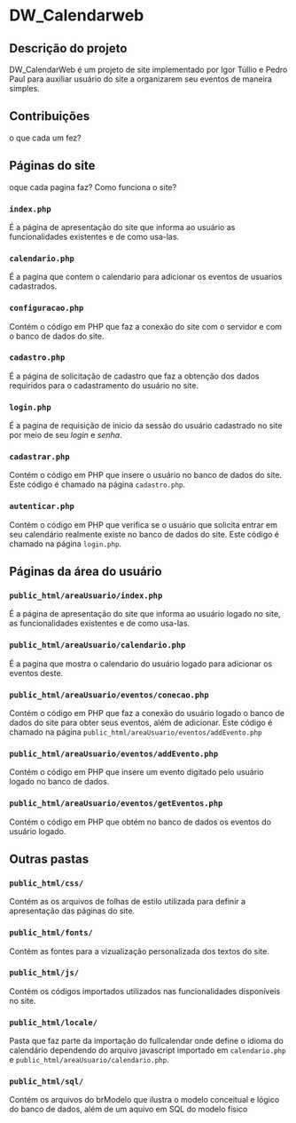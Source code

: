 # DW_Calendarweb
## Descrição do projeto
DW_CalendarWeb é um projeto de site implementado por Igor Túllio e Pedro Paul para auxiliar usuário do site a organizarem seu eventos de maneira simples. 
## Contribuições
o que cada um fez?
## Páginas do site
oque cada pagina faz?
Como funciona o site?
### ``index.php``
É a página de apresentação do site que informa ao usuário as funcionalidades existentes e de como usa-las.
### ``calendario.php``
É a pagina que contem o calendario para adicionar os eventos de usuarios cadastrados.
### ``configuracao.php``
Contém o código em PHP que faz a conexão do site com o servidor e com o banco de dados do site.
### ``cadastro.php``
É a página de solicitação de cadastro que faz a obtenção dos dados requiridos para o cadastramento do usuário no site.
### ``login.php``
É a pagina de requisição de inicio da sessão do usuário cadastrado no site por meio de seu *login* e *senha*.
### ``cadastrar.php``
Contém o código em PHP que insere o usuário no banco de dados do site. Este código é chamado na página ``cadastro.php``.
### ``autenticar.php``
Contém o código em PHP que verifica se o usuário que solicita entrar em seu calendário realmente existe no banco de dados do site. Este código é chamado na página ``login.php``.
## Páginas da área do usuário
### ``public_html/areaUsuario/index.php``
É a página de apresentação do site que informa ao usuário logado no site, as funcionalidades existentes e de como usa-las.
### ``public_html/areaUsuario/calendario.php``
É a pagina que mostra o calendario do usuário logado para adicionar os eventos deste.
### ``public_html/areaUsuario/eventos/conecao.php``
Contém o código em PHP que faz a conexão do usuário logado o banco de dados do site para obter seus eventos, além de adicionar. Este código é chamado na página ``public_html/areaUsuario/eventos/addEvento.php``
### ``public_html/areaUsuario/eventos/addEvento.php``
Contém o código em PHP que insere um evento digitado pelo usuário logado no banco de dados.
### ``public_html/areaUsuario/eventos/getEventos.php``
Contém o código em PHP que obtém no banco de dados os eventos do usuário logado.
## Outras pastas
### ``public_html/css/``
Contém as os arquivos de folhas de estilo utilizada para definir a apresentação das páginas do site. 
### ``public_html/fonts/``
Contém as fontes para a vizualização personalizada dos textos do site.
### ``public_html/js/``
Contém os códigos importados utilizados nas funcionalidades disponíveis no site.
### ``public_html/locale/``
Pasta que faz parte da importação do fullcalendar onde define o idioma do calendário dependendo do arquivo javascript importado em ``calendario.php`` e ``public_html/areaUsuario/calendario.php``.
### ``public_html/sql/``
Contém os arquivos do brModelo que ilustra o modelo conceitual e lógico do banco de dados, além de um aquivo em SQL do modelo físico

